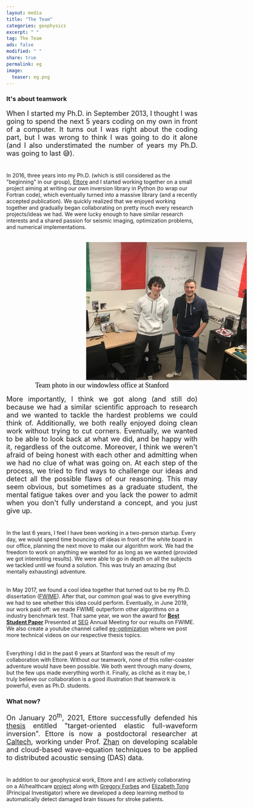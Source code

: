 ```yaml
---
layout: media
title: "The Team"
categories: geophysics
excerpt: " "
tag: The Team
ads: false
modified: " "
share: true
permalink: eg
image:
  teaser: eg.png
---
```


<h3>It's about teamwork</h3>
<p style="text-align:justify; font-size: 18px">
When I started my Ph.D. in September 2013, I thought I was going to spend the next 5 years coding on my own in front of a computer. It turns out I was right about the coding part, but I was wrong to think I was going to do it alone (and I also understimated the number of years my Ph.D. was going to last 😅).<br/><br/>

In 2016, three years into my Ph.D. (which is still considered as the "beginning" in our group), <a href="https://www.linkedin.com/in/ettore-biondi/">Ettore</a> and I started working together on a small project aiming at writing our own inversion library in Python (to wrap our Fortran code), which eventually turned into a massive library (and a recently accepted publication). We quickly realized that we enjoyed working together and gradually began collaborating on pretty much every research projects/ideas we had. We were lucky enough to have similar research interests and a shared passion for seismic imaging, optimization problems, and numerical implementations. <br/><br/>
</p>
<!-- <img src="/images/eg.png" width="500" style="margin-left: 170px"/> -->

<figure>
<img src="/images/eg.png" width="500" style="margin-left:170px"/>
<figcaption style="height: 1.0em; text-align:center; font-size: 18px; font-family: Calibri; color: black; margin-left: 0px">Team photo in our windowless office at Stanford</figcaption>
</figure>

<p style="text-align:justify; font-size: 18px;">
More importantly, I think we got along (and still do) because we had a similar scientific approach to research and we wanted to tackle the hardest problems we could think of. Additionally, we both really enjoyed doing clean work without trying to cut corners. Eventually, we wanted to be able to look back at what we did, and be happy with it, regardless of the outcome. Moreover, I think we weren't afraid of being honest with each other and admitting when we had no clue of what was going on. At each step of the process, we tried to find ways to challenge our ideas and detect all the possible flaws of our reasoning. This may seem obvious, but sometimes as a graduate student, the mental fatigue takes over and you lack the power to admit when you don't fully understand a concept, and you just give up.<br/><br/>

In the last 6 years, I feel I have been working in a two-person startup. Every day, we would spend time bouncing off ideas in front of the white board in our office, planning the next move to make our algorithm work. We had the freedom to work on anything we wanted for as long as we wanted (provided we got interesting results). We were able to go in depth on all the subjects we tackled until we found a solution. This was truly an amazing (but mentally exhausting)
adventure.<br/><br/>

In May 2017, we found a cool idea together that turned out to be my Ph.D. dissertation (<a href="/geophysics">FWIME</a>). After that, our common goal was to give everything we had to see whether this idea could perform. Eventually, in June 2019, our work paid off: we made FWIME outperform other algorithms on a industry benchmark test. That same year, we won the award for <a href="https://sep.sites.stanford.edu/guillaume-barnier-receives-award-best-student-paper-presented-seg-2019-annual-meeting"><b>Best Student Paper</b></a> Presented at <a href="https://seg.org/About-SEG/Governance/Honors-and-Awards">SEG</a> Annual Meeting for our results on FWIME. We also create a youtube channel called <a href="https://www.youtube.com/channel/UCjloQO0H6JnddXoB017mcog" target="_blank">eg-optimization</a> where we post more technical videos on our respective thesis topics.<br/><br/>

Everything I did in the past 6 years at Stanford was the result of my collaboration with Ettore. Without our teamwork, none of this roller-coaster adventure would have been possible. We both went through many downs, but the few ups made everything worth it. Finally, as cliché as it may be, I truly believe our collaboration is a good illustration that teamwork is powerful, even as Ph.D. students.
</p>

<h3>What now?</h3>
<p style="text-align:justify; font-size: 18px;">
On January 20<sup>th</sup>, 2021, Ettore successfully defended his <a href="http://sepwww.stanford.edu/data/media/public/sep/ettore/pdfs/thesis/thesis_Ettore.pdf" target="_blank">thesis</a> entitled "target-oriented elastic full-waveform inversion". Ettore is now a postdoctoral researcher at <a href="http://seismolab.caltech.edu/biondi_e.html" target="_blank">Caltech</a>, working under Prof. <a href="http://seismolab.caltech.edu/zhan_z.html" target="_blank">Zhan</a> on developing scalable and cloud-based wave-equation techniques to be applied to distributed acoustic sensing (DAS) data. <br/><br/>

In addition to our geophysical work, Ettore and I are actively collaborating on a AI/healthcare <a href="/ctp-project">project</a> along with <a href="https://www.linkedin.com/in/greg-forbes/" target="_blank">Gregory Forbes</a> and <a href="https://profiles.stanford.edu/elizabeth-tong" target="_blank">Elizabeth Tong</a> (Principal Investigator) where we developed a deep learning method to automatically detect damaged brain tissues for stroke patients.
</p>
